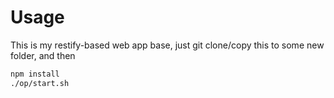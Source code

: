 Usage
=====

This is my restify-based web app base, just git clone/copy this to some new folder, and then

```bash
npm install
./op/start.sh
```
